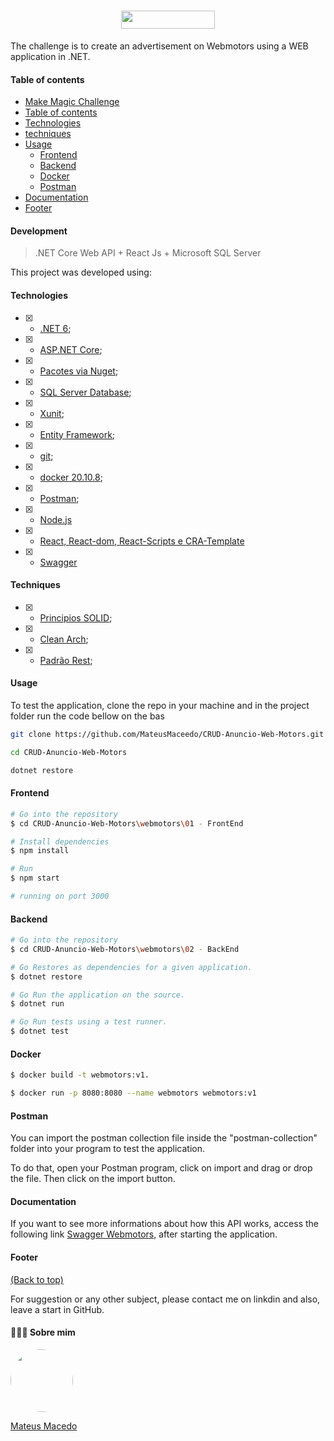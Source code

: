 <h1 align="center">
<img src="https://www.webmotors.com.br/assets/img/webmotors.svg?t=1.0.0" width="150.17" height="29">
</h1>

<p>
The challenge is to create an advertisement on Webmotors using a WEB application in .NET.
<p>

#### Table of contents

- [Make Magic Challenge](#webmotor)
- [Table of contents](#table-of-contents)
- [Technologies](#technologies)
- [techniques](#techniques)
- [Usage](#usage)
    - [Frontend](#frontend)
    - [Backend](#backend)
    - [Docker](#docker)
    - [Postman](#postman)
- [Documentation](#documentation)
- [Footer](#footer)

#### Development
    
>.NET Core Web API + React Js + Microsoft SQL Server

This project was developed using:

#### Technologies
- [x] - [.NET 6]();
- [x] - [ASP.NET Core]();   
- [x] - [Pacotes via Nuget]();
- [x] - [SQL Server Database]();
- [x] - [Xunit]();
- [x] - [Entity Framework]();
- [x] - [git](https://git-scm.com/);
- [x] - [docker 20.10.8](https://docs.docker.com/);
- [x] - [Postman](https://www.postman.com/);
- [x] - [Node.js]()
- [x] - [React, React-dom, React-Scripts e CRA-Template]()
- [x] - [Swagger](https://swagger.io/)
    
#### Techniques
- [x] - [Principios SOLID](https://medium.com/beelabacademy/princ%C3%ADpios-de-s-o-l-i-d-em-c-guia-pr%C3%A1tico-cbb1e6584284);
- [x] - [Clean Arch](https://medium.com/luizalabs/descomplicando-a-clean-architecture-cf4dfc4a1ac6);
- [x] - [Padrão Rest](http://www.macoratti.net/16/05/net_rest1.htm);
    
#### Usage

To test the application, clone the repo in your machine and in the project folder run the code bellow on the bas

```bash
git clone https://github.com/MateusMaceedo/CRUD-Anuncio-Web-Motors.git

cd CRUD-Anuncio-Web-Motors

dotnet restore
```
    
#### Frontend
    
```bash
# Go into the repository
$ cd CRUD-Anuncio-Web-Motors\webmotors\01 - FrontEnd

# Install dependencies
$ npm install

# Run
$ npm start

# running on port 3000
```
    
#### Backend

```bash
# Go into the repository
$ cd CRUD-Anuncio-Web-Motors\webmotors\02 - BackEnd

# Go Restores as dependencies for a given application.
$ dotnet restore

# Go Run the application on the source.
$ dotnet run

# Go Run tests using a test runner.
$ dotnet test
```
    
#### Docker

```bash
$ docker build -t webmotors:v1.

$ docker run -p 8080:8080 --name webmotors webmotors:v1
```

#### Postman

You can import the postman collection file inside the "postman-collection" folder into your program to test the application.

To do that, open your Postman program, click on import and drag or drop the file. Then click on the import button.

#### Documentation

If you want to see more informations about how this API works, access the following link [Swagger Webmotors,](https://desafioonline.webmotors.com.br/swagger/ui/index#/) after starting the application.

#### Footer
[(Back to top)](#table-of-contents)

For suggestion or any other subject, please contact me on linkdin and also, leave a start in GitHub.

#### 👨🏻‍🚀 Sobre mim
<a href="https://www.linkedin.com/in/mateus-macedo-937a32163/">
 <img style="border-radius:50%" width="100px; "src="https://avatars.githubusercontent.com/u/63172367?s=460&u=11fd26ea8a7f5663d7707d7ef254e4f8bfca1b05&v=4"/>
 <p>Mateus Macedo</p>
</a>
